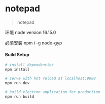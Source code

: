 # notepad

> notepad

环境
node version
16.15.0

必须安装
npm i -g node-gyp

#### Build Setup

``` bash
# install dependencies
npm install

# serve with hot reload at localhost:9080
npm run dev

# build electron application for production
npm run build